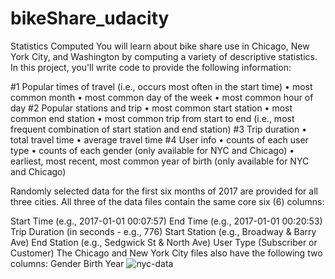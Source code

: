 # bikeShare_udacity
Statistics Computed
You will learn about bike share use in Chicago, New York City, and Washington by computing a variety of descriptive statistics. In this project, you'll write code to provide the following information:

#1 Popular times of travel (i.e., occurs most often in the start time)
•	most common month
•	most common day of the week
•	most common hour of day
#2 Popular stations and trip
•	most common start station
•	most common end station
•	most common trip from start to end (i.e., most frequent combination of start station and end station)
 #3 Trip duration
•	total travel time
•	average travel time
#4 User info
•	counts of each user type
•	counts of each gender (only available for NYC and Chicago)
•	earliest, most recent, most common year of birth (only available for NYC and Chicago)

Randomly selected data for the first six months of 2017 are provided for all three cities. All three of the data files contain the same core six (6) columns:

Start Time (e.g., 2017-01-01 00:07:57)
End Time (e.g., 2017-01-01 00:20:53)
Trip Duration (in seconds - e.g., 776)
Start Station (e.g., Broadway & Barry Ave)
End Station (e.g., Sedgwick St & North Ave)
User Type (Subscriber or Customer)
The Chicago and New York City files also have the following two columns:
Gender
Birth Year
![nyc-data](https://user-images.githubusercontent.com/75946833/168444315-fe669985-14bd-4d4b-88a5-1d5229b876e8.png)

